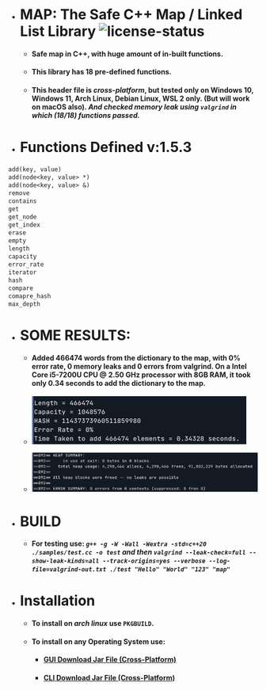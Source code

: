 * # MAP: The Safe C++ Map / Linked List Library ![license-status](https://img.shields.io/github/license/Dark-CodeX/map)
    * #### **Safe map in C++, with huge amount of in-built functions.**
    * #### **This library has 18 pre-defined functions.**
    * #### This header file is *cross-platform*, but tested only on Windows 10, Windows 11, Arch Linux, Debian Linux, WSL 2 only. (But will work on macOS also). *And checked memory leak using **`valgrind`** in which (18/18) functions passed.*

* # Functions Defined v:1.5.3
```
add(key, value)
add(node<key, value> *)
add(node<key, value> &)
remove
contains
get
get_node
get_index
erase
empty
length
capacity
error_rate
iterator
hash
compare
comapre_hash
max_depth
```
* # SOME RESULTS:
    * #### Added 466474 words from the dictionary to the map, with 0% error rate, 0 memory leaks and 0 errors from valgrind. On a Intel Core i5-7200U CPU @ 2.50 GHz processor with 8GB RAM, it took only 0.34 seconds to add the dictionary to the map.
    * ![app.png](./img/app.png)
    
    * ![heap_alloc.png](./img/heap_alloc.png)
* # BUILD
    * #### **For testing use:** *`g++ -g -W -Wall -Wextra -std=c++20 ./samples/test.cc -o test` **and then** `valgrind --leak-check=full --show-leak-kinds=all --track-origins=yes --verbose --log-file=valgrind-out.txt ./test "Hello" "World" "123" "map"`*
* # Installation
    * #### To install on *arch linux* use **`PKGBUILD`**.
    * #### To install on **any Operating System** use:
        * #### [**GUI** Download Jar File (Cross-Platform)](https://github.com/Dark-CodeX/InstallRepos/releases/download/v1.0.0/InstallReposGUI.jar)

        * #### [**CLI** Download Jar File (Cross-Platform)](https://github.com/Dark-CodeX/InstallRepos/releases/download/v1.0.0/InstallReposCLI.jar)
